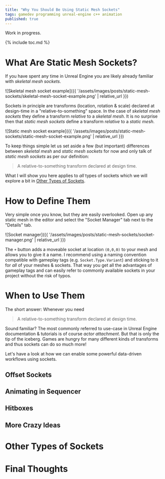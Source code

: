 ```yaml
---
title: "Why You Should Be Using Static Mesh Sockets"
tags: gamedev programming unreal-engine c++ animation
published: true
---
```


Work in progress.

{% include toc.md %}

# What Are Static Mesh Sockets?

If you have spent any time in Unreal Engine you are likely already familiar with *skeletal mesh sockets*.

![Skeletal mesh socket example]({{ '/assets/images/posts/static-mesh-sockets/skeletal-mesh-socket-example.png' | relative_url }})

Sockets in principle are transforms (location, rotation & scale) declared at design-time in a "relative-to-something" space.
In the case of *skeletal mesh sockets* they define a transform *relative* to a *skeletal mesh*.
It is no surprise then that *static mesh sockets* define a transform *relative* to a *static mesh*.

![Static mesh socket example]({{ '/assets/images/posts/static-mesh-sockets/static-mesh-socket-example.png' | relative_url }})

To keep things simple let us set aside a few (but important) differences between *skeletal mesh* and *static mesh sockets* for now and only talk of *static mesh sockets* as per our definition:

> A relative-to-something transform declared at design time.

What I will show you here applies to *all* types of sockets which we will explore a bit in [Other Types of Sockets](#other-types-of-sockets).

# How to Define Them

Very simple once you know, but they are easily overlooked. Open up any static mesh in the editor and select the "Socket Manager" tab next to the "Details" tab.

![Socket manager]({{ '/assets/images/posts/static-mesh-sockets/socket-manager.png' | relative_url }})

The `+` button adds a moveable socket at location `(0,0,0)` to your mesh and allows you to give it a name.
I recommend using a naming convention compatible with gameplay tags (e.g. `Socket.Type.Variant`) and sticking to it for *all* of your meshes & sockets.
That way you get all the advantages of gameplay tags and can easily refer to commonly available sockets in your project without the risk of typos.

# When to Use Them

The short answer: Whenever you need

> A relative-to-something transform declared at design time.

Sound familiar? The most commonly referred to use-case in Unreal Engine documentation & tutorials is of course *actor attachment*.
But that is only the tip of the iceberg. Games are hungry for many different kinds of transforms and thus sockets can do so much more!

Let's have a look at how we can enable some powerful data-driven workflows using sockets.

## Offset Sockets

## Animating in Sequencer

## Hitboxes

## More Crazy Ideas

# Other Types of Sockets

# Final Thoughts
